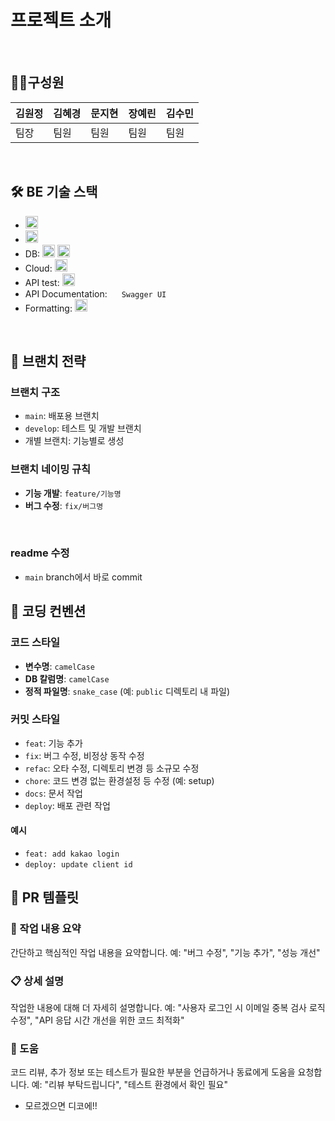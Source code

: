 # 프로젝트 소개
<br>

## 👩‍💻구성원
| 김원정 | 김혜경 | 문지현 | 장예린 | 김수민 |
| --- | --- | --- | --- | --- |
| 팀장 | 팀원 | 팀원 | 팀원 | 팀원 |
<br>

## 🛠 BE 기술 스택
- <img height="20" src="https://ziadoua.github.io/m3-Markdown-Badges/badges/Javascript/javascript3.svg">
- <img height="20" src="https://ziadoua.github.io/m3-Markdown-Badges/badges/NodeJS/nodejs3.svg">
- DB: <img height="20" src="https://ziadoua.github.io/m3-Markdown-Badges/badges/MySQL/mysql2.svg"> <img height="20" src="https://ziadoua.github.io/m3-Markdown-Badges/badges/Prisma/prisma2.svg">
- Cloud: <img height="20" src="https://ziadoua.github.io/m3-Markdown-Badges/badges/AWS/aws2.svg">
- API test: <img height="20" src="https://ziadoua.github.io/m3-Markdown-Badges/badges/Postman/postman3.svg">
- API Documentation: <img height="15" src="https://static-00.iconduck.com/assets.00/swagger-icon-1024x1024-09037v1r.png"> `Swagger UI`
- Formatting: <img height="20" src="https://ziadoua.github.io/m3-Markdown-Badges/badges/Prettier/prettier2.svg">
<br>

## 🌳 브랜치 전략

### 브랜치 구조
- `main`: 배포용 브랜치
- `develop`: 테스트 및 개발 브랜치
- 개별 브랜치: 기능별로 생성

### 브랜치 네이밍 규칙

- **기능 개발**: `feature/기능명`
- **버그 수정**: `fix/버그명`
<br>

### readme 수정
- `main` branch에서 바로 commit 

## 📐 코딩 컨벤션

### 코드 스타일
- **변수명**: `camelCase`
- **DB 칼럼명**: `camelCase`
- **정적 파일명**: `snake_case` (예: `public` 디렉토리 내 파일)

### 커밋 스타일
- `feat`: 기능 추가
- `fix`: 버그 수정, 비정상 동작 수정
- `refac`: 오타 수정, 디렉토리 변경 등 소규모 수정
- `chore`: 코드 변경 없는 환경설정 등 수정 (예: setup)
- `docs`: 문서 작업 
- `deploy`: 배포 관련 작업

#### 예시
- `feat: add kakao login`
- `deploy: update client id`

## 📝 PR 템플릿
### 📝 작업 내용 요약
간단하고 핵심적인 작업 내용을 요약합니다. 예: "버그 수정", "기능 추가", "성능 개선"


### 📋 상세 설명
작업한 내용에 대해 더 자세히 설명합니다. 예: "사용자 로그인 시 이메일 중복 검사 로직 수정", "API 응답 시간 개선을 위한 코드 최적화"


### 🙋 도움
코드 리뷰, 추가 정보 또는 테스트가 필요한 부분을 언급하거나 동료에게 도움을 요청합니다. 예: "리뷰 부탁드립니다", "테스트 환경에서 확인 필요"
- 모르겠으면 디코에!!

